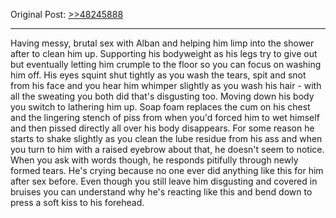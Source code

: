Original Post: [>>48245888](https://warosu.org/vt/thread/S48229543#p48245888)
***
Having messy, brutal sex with Alban and helping him limp into the shower after to clean him up. Supporting his bodyweight as his legs try to give out but eventually letting him crumple to the floor so you can focus on washing him off. His eyes squint shut tightly as you wash the tears, spit and snot from his face and you hear him whimper slightly as you wash his hair - with all the sweating you both did that's disgusting too. Moving down his body you switch to lathering him up. Soap foam replaces the cum on his chest and the lingering stench of piss from when you'd forced him to wet himself and then pissed directly all over his body disappears. For some reason he starts to shake slightly as you clean the lube residue from his ass and when you turn to him with a raised eyebrow about that, he doesn't seem to notice. When you ask with words though, he responds pitifully through newly formed tears. He's crying because no one ever did anything like this for him after sex before. Even though you still leave him disgusting and covered in bruises you can understand why he's reacting like this and bend down to press a soft kiss to his forehead.